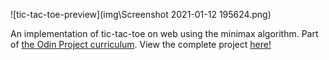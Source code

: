 ![tic-tac-toe-preview](img\Screenshot 2021-01-12 195624.png)

An implementation of tic-tac-toe on web using the minimax algorithm. Part of [the Odin Project curriculum](https://www.theodinproject.com/courses/javascript/lessons/library). View the complete project [here!](https://marybcheung.github.io/Tic-Tac-Toe/)
